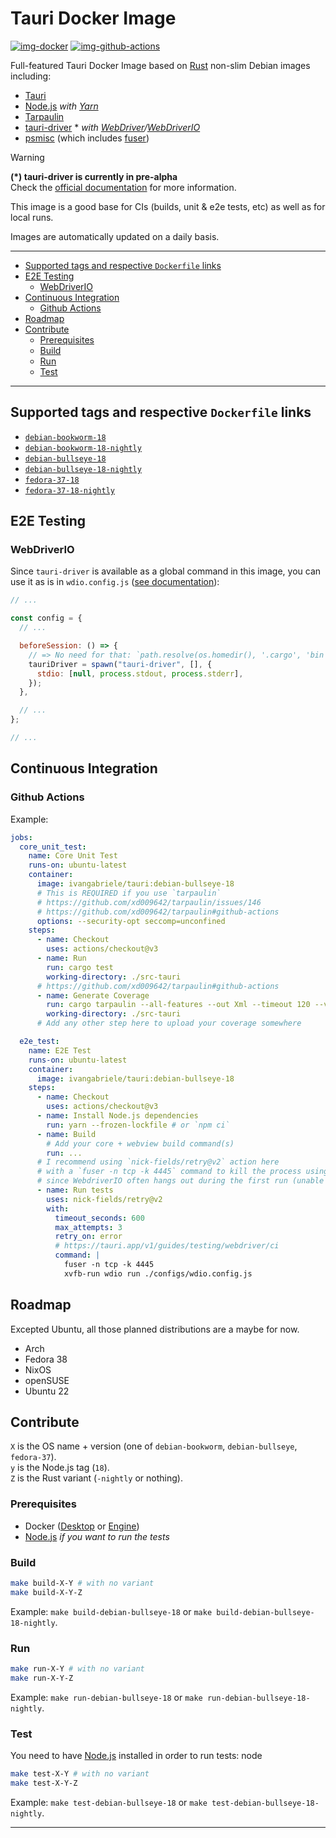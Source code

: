 # Tauri Docker Image

[![img-docker]][link-docker]
[![img-github-actions]][link-github-actions]

Full-featured Tauri Docker Image based on [Rust][link-rust] non-slim Debian images including:

- [Tauri][link-tauri]
- [Node.js][link-nodejs] _with [Yarn][link-yarn]_
- [Tarpaulin][link-tarpaulin]
- [tauri-driver][link-tauri-driver] \* _with [WebDriver][link-webdriver]/[WebDriverIO][link-webdriverio]_
- [psmisc][link-psmisc] (which includes [fuser][link-fuser])

> [!WARNING]  
> **(\*) tauri-driver is currently in pre-alpha**  
> Check the [official documentation](https://tauri.app/v1/guides/testing/webdriver/introduction) for more information.

This image is a good base for CIs (builds, unit & e2e tests, etc) as well as for local runs.

Images are automatically updated on a daily basis.

---

- [Supported tags and respective `Dockerfile` links](#supported-tags-and-respective-dockerfile-links)
- [E2E Testing](#e2e-testing)
  - [WebDriverIO](#webdriverio)
- [Continuous Integration](#continuous-integration)
  - [Github Actions](#github-actions)
- [Roadmap](#roadmap)
- [Contribute](#contribute)
  - [Prerequisites](#prerequisites)
  - [Build](#build)
  - [Run](#run)
  - [Test](#test)

---

## Supported tags and respective `Dockerfile` links

- [`debian-bookworm-18`](https://github.com/ivangabriele/docker-tauri/blob/main/dockerfiles/debian-bookworm-18.Dockerfile)
- [`debian-bookworm-18-nightly`](https://github.com/ivangabriele/docker-tauri/blob/main/dockerfiles/debian-bookworm-18-nightly.Dockerfile)
- [`debian-bullseye-18`](https://github.com/ivangabriele/docker-tauri/blob/main/dockerfiles/debian-bullseye-18.Dockerfile)
- [`debian-bullseye-18-nightly`](https://github.com/ivangabriele/docker-tauri/blob/main/dockerfiles/debian-bullseye-18-nightly.Dockerfile)
- [`fedora-37-18`](https://github.com/ivangabriele/docker-tauri/blob/main/dockerfiles/fedora-37-18.Dockerfile)
- [`fedora-37-18-nightly`](https://github.com/ivangabriele/docker-tauri/blob/main/dockerfiles/fedora-37-18-nightly.Dockerfile)

## E2E Testing

### WebDriverIO

Since `tauri-driver` is available as a global command in this image, you can use it as is in `wdio.config.js`
([see documentation](https://tauri.app/v1/guides/testing/webdriver/example/webdriverio#config)):

```js
// ...

const config = {
  // ...

  beforeSession: () => {
    // => No need for that: `path.resolve(os.homedir(), '.cargo', 'bin', 'tauri-driver')`
    tauriDriver = spawn("tauri-driver", [], {
      stdio: [null, process.stdout, process.stderr],
    });
  },

  // ...
};

// ...
```

## Continuous Integration

### Github Actions

Example:

```yml
jobs:
  core_unit_test:
    name: Core Unit Test
    runs-on: ubuntu-latest
    container:
      image: ivangabriele/tauri:debian-bullseye-18
      # This is REQUIRED if you use `tarpaulin`
      # https://github.com/xd009642/tarpaulin/issues/146
      # https://github.com/xd009642/tarpaulin#github-actions
      options: --security-opt seccomp=unconfined
    steps:
      - name: Checkout
        uses: actions/checkout@v3
      - name: Run
        run: cargo test
        working-directory: ./src-tauri
      # https://github.com/xd009642/tarpaulin#github-actions
      - name: Generate Coverage
        run: cargo tarpaulin --all-features --out Xml --timeout 120 --verbose
        working-directory: ./src-tauri
      # Add any other step here to upload your coverage somewhere

  e2e_test:
    name: E2E Test
    runs-on: ubuntu-latest
    container:
      image: ivangabriele/tauri:debian-bullseye-18
    steps:
      - name: Checkout
        uses: actions/checkout@v3
      - name: Install Node.js dependencies
        run: yarn --frozen-lockfile # or `npm ci`
      - name: Build
        # Add your core + webview build command(s)
        run: ...
      # I recommend using `nick-fields/retry@v2` action here
      # with a `fuser -n tcp -k 4445` command to kill the process using (likely Selenium)
      # since WebdriverIO often hangs out during the first run (unable to connect)
      - name: Run tests
        uses: nick-fields/retry@v2
        with:
          timeout_seconds: 600
          max_attempts: 3
          retry_on: error
          # https://tauri.app/v1/guides/testing/webdriver/ci
          command: |
            fuser -n tcp -k 4445
            xvfb-run wdio run ./configs/wdio.config.js
```

## Roadmap

Excepted Ubuntu, all those planned distributions are a maybe for now.

- Arch
- Fedora 38
- NixOS
- openSUSE
- Ubuntu 22

## Contribute

`X` is the OS name + version (one of `debian-bookworm`, `debian-bullseye`, `fedora-37`).  
`y` is the Node.js tag (`18`).  
`Z` is the Rust variant (`-nightly` or nothing).

### Prerequisites

- Docker ([Desktop](https://docs.docker.com/desktop/) or [Engine](https://docs.docker.com/engine/install/))
- [Node.js](https://nodejs.org) _if you want to run the tests_

### Build

```sh
make build-X-Y # with no variant
make build-X-Y-Z
```

Example: `make build-debian-bullseye-18` or `make build-debian-bullseye-18-nightly`.

### Run

```sh
make run-X-Y # with no variant
make run-X-Y-Z
```

Example: `make run-debian-bullseye-18` or `make run-debian-bullseye-18-nightly`.

### Test

You need to have [Node.js][link-nodejs] installed in order to run tests:
node

```sh
make test-X-Y # with no variant
make test-X-Y-Z
```

Example: `make test-debian-bullseye-18` or `make test-debian-bullseye-18-nightly`.

---

[img-docker]: https://img.shields.io/docker/pulls/ivangabriele/tauri?style=for-the-badge
[img-github-actions]: https://img.shields.io/github/actions/workflow/status/ivangabriele/docker-tauri/main.yml?branch=main&label=Build%2BTest&style=for-the-badge
[link-docker]: https://hub.docker.com/r/ivangabriele/tauri
[link-fuser]: https://man7.org/linux/man-pages/man1/fuser.1.html
[link-github-actions]: https://github.com/ivangabriele/docker-tauri/actions/workflows/main.yml
[link-nodejs]: https://nodejs.org
[link-psmisc]: https://packages.debian.org/bullseye/psmisc
[link-rust]: https://hub.docker.com/_/rust
[link-rust-nightly]: https://hub.docker.com/r/rustlang/rust
[link-tarpaulin]: https://github.com/xd009642/tarpaulin#readme
[link-tauri]: https://tauri.app
[link-tauri-driver]: https://crates.io/crates/tauri-driver
[link-webdriver]: https://www.w3.org/TR/webdriver/
[link-webdriverio]: https://webdriver.io
[link-yarn]: https://yarnpkg.com
